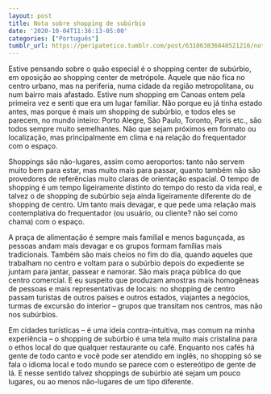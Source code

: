 ```yaml
---
layout: post
title: Nota sobre shopping de subúrbio
date: '2020-10-04T11:36:13-05:00'
categories: ["Português"]
tumblr_url: https://peripatetico.tumblr.com/post/631063836848521216/nota-sobre-shopping-de-sub%C3%BArbio
---
```

Estive pensando sobre o quão especial é o shopping center de subúrbio, em oposição ao shopping center de metrópole. Aquele que não fica no centro urbano, mas na periferia, numa cidade da região metropolitana, ou num bairro mais afastado. Estive num shopping em Canoas ontem pela primeira vez e senti que era um lugar familiar. Não porque eu já tinha estado antes, mas porque é mais um shopping de subúrbio, e todos eles se parecem, no mundo inteiro: Porto Alegre, São Paulo, Toronto, Paris etc., são todos sempre muito semelhantes. Não que sejam próximos em formato ou localização, mas principalmente em clima e na relação do frequentador com o espaço.

Shoppings são não-lugares, assim como aeroportos: tanto não servem muito bem para estar, mas muito mais para passar, quanto também não são provedores de referências muito claras de orientação espacial. O tempo de shopping é um tempo ligeiramente distinto do tempo do resto da vida real, e talvez o de shopping de subúrbio seja ainda ligeiramente diferente do de shopping de centro. Um tanto mais devagar, e que pede uma relação mais contemplativa do frequentador (ou usuário, ou cliente? não sei como chama) com o espaço.

A praça de alimentação é sempre mais familial e menos bagunçada, as pessoas andam mais devagar e os grupos formam famílias mais tradicionais. Também são mais cheios no fim do dia, quando aqueles que trabalham no centro e voltam para o subúrbio depois do expediente se juntam para jantar, passear e namorar. São mais praça pública do que centro comercial. E eu suspeito que produzam amostras mais homogêneas de pessoas e mais representativas de locais: no shopping de centro passam turistas de outros países e outros estados, viajantes a negócios, turmas de excursão do interior – grupos que transitam nos centros, mas não nos subúrbios.

Em cidades turísticas – é uma ideia contra-intuitiva, mas comum na minha experiência – o shopping de subúrbio é uma tela muito mais cristalina para o ethos local do que qualquer restaurante ou café. Enquanto nos cafés há gente de todo canto e você pode ser atendido em inglês, no shopping só se fala o idioma local e todo mundo se parece com o estereótipo de gente de lá. E nesse sentido talvez shoppings de subúrbio até sejam um pouco lugares, ou ao menos não-lugares de um tipo diferente.

